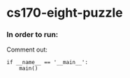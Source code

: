 # cs170-eight-puzzle


### In order to run:
Comment out:

    if __name__ == '__main__':
        main()